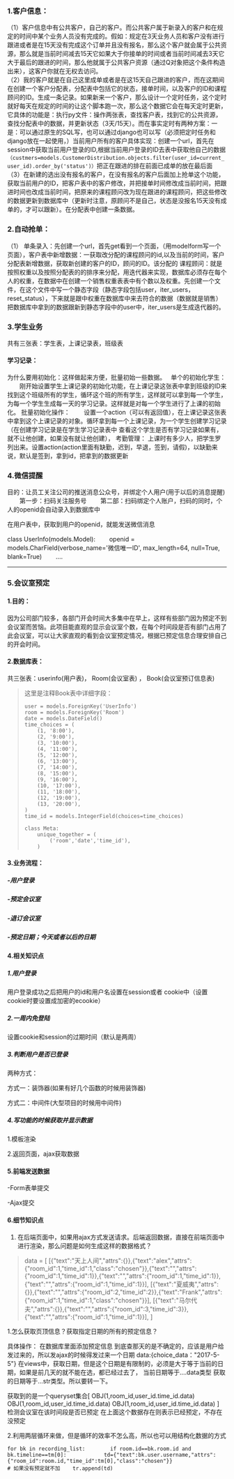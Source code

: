 ###  1.客户信息：   

（1）客户信息中有公共客户，自己的客户。而公共客户属于新录入的客户和在规定的时间中某个业务人员没有完成的。假如：规定在3天业务人员和客户没有进行跟进或者是在15天没有完成这个订单并且没有报名，那么这个客户就会属于公共资源，那么就是当前时间减去15天它如果大于你接单的时间或者当前时间减去3天它大于最后的跟进的时间，那么他就属于公共客户资源（通过Q对象把这个条件构造出来），这客户你就在无权去访问。    
（2）我的客户就是在自己这里成单或者是在这15天自己跟进的客户，而在这期间在创建一个客户分配表，分配表中包括它的状态，接单时间，以及客户的ID和课程顾问的ID。生成一条记录。如果新来一个客户，那么设计一个定时任务，这个定时就好每天在规定的时间的让这个脚本跑一次，那么这个数据它会在每天定时更新，它具体的功能是：执行py文件：操作两张表，查找客户表，找到它的公共资源，查找分配表中的数据，并更新状态（3天/15天）。而在事实定时有两种方案：一是：可以通过原生的SQL写，也可以通过django也可以写（必须把定时任务和django放在一起使用，）当前用户所有的客户具体实现：创建一个url，首先在session中获取当前用户登录的ID,根据当前用户登录的ID去表中获取他自己的数据   `（custmers=models.CustomerDistribution.objects.filter(user_id=current_user_id).order_by('status')）`把正在跟进的排在前面已成单的放在最后面  
（3）在新建的选出没有报名的客户，在没有报名的客户后面加上抢单这个功能，获取当前用户的ID，把客户表中的客户修改，并把接单时间修改成当前时间，把跟进时间也改成当前时间，把原来的课程顾问改为现在跟进的课程顾问，把这些修改的数据更新到数据库中（更新时注意，原顾问不是自己，状态是没报名15天没有成单的，才可以跟新）。在分配表中创建一条数据。  

### 2.自动抢单： 

（1） 单条录入：先创建一个url，首先get看到一个页面，（用modelform写一个页面），客户表中新增数据：一获取改分配的课程顾问的id,以及当前的时间，客户分配表新增数据，获取新创建的客户的ID，顾问的ID。该分配的 课程顾问：就是按照权重以及按照分配表的的排序来分配，用迭代器来实现，数据库必须存在每个人的权重，在数据中在创建一个销售权重表表中有个数以及权重。先创建一个文件，在这个文件中写一个静态字段（静态字段包括user，iter_users，reset_status），下来就是跟中权重在数据库中来去符合的数据（数据就是销售）把数据库中拿到的数据跟新到静态字段中的user中，iter_users是生成迭代器的。     

### 3.学生业务  

共有三张表：学生表，上课记录表，班级表  

#### 学习记录：  
为什么要用初始化：这样做起来方便，批量初始一些数据。  
单个的初始化学生：
　　刚开始设置学生上课记录的初始化功能，在上课记录这张表中拿到班级的ID来找到这个班级所有的学生，循环这个班的所有学生，这样就可以拿到每一个学生，为每一个学生生成每一天的学习记录。这样就是对每一个学生进行了上课的初始化。
批量初始化操作：
　　设置一个action（可以有返回值），在上课记录这张表中拿到这个上课记录的对象。循环拿到每一个上课记录，为一个学生创建学习记录（在创建学习记录是在学生学习记录表中
查看这个学生是否有学习记录如果有，就不让他创建，如果没有就让他创建），
考勤管理：
上课时有多少人，把学生罗列出来。设置action(action里面有缺勤，迟到，早退，签到，请假)，以缺勤来说，默认是签到，拿到id，把拿到的数据更新

 

### 4.微信提醒

目的：让员工关注公司的推送消息公众号，并绑定个人用户(用于以后的消息提醒)
　　第一步：扫码关注服务号
　　第二部：扫码绑定个人账户，扫码的同时，个人的openid会自动录入到数据库中

在用户表中，获取到用户的openid，就能发送微信消息

class UserInfo(models.Model):
　　openid = models.CharField(verbose_name='微信唯一ID', max_length=64, null=True, blank=True)
　　....







***

### 5.会议室预定  

#### 1.目的：

因为公司部门较多，各部门开会时间大多集中在早上，这样有些部门因为预定不到会议室而苦恼。此项目能直观的显示会议室个数，在每个时间段是否有部门占用了此会议室，可以让大家直观的看到会议室预定情况，根据已预定信息合理安排自己的开会时间。

#### 2.数据库表：

共三张表：userinfo(用户表)，  Room(会议室表) ，  Book(会议室预订信息表)

> 这里是注释Book表中详细字段： 
>
> ```
> user = models.ForeignKey('UserInfo')
> room = models.ForeignKey('Room')
> date = models.DateField()
> time_choices = (
>     (1, '8:00'),
>     (2, '9:00'),
>     (3, '10:00'),
>     (4, '11:00'),
>     (5, '12:00'),
>     (6, '13:00'),
>     (7, '14:00'),
>     (8, '15:00'),
>     (9, '16:00'),
>     (10, '17:00'),
>     (11, '18:00'),
>     (12, '19:00'),
>     (13, '20:00'),
> )
> time_id = models.IntegerField(choices=time_choices)
>
> class Meta:
>     unique_together = (
>         ('room','date','time_id'),
>     ) 
> ```



#### 3.业务流程： 

##### -用户登录

##### -预定会议室

##### -退订会议室

##### -预定日期；今天或者以后的日期  

#### 4.相关知识点

##### 1.用户登录

用户登录成功之后把用户的id和用户名设置在session或者 cookie中（设置cookie时要设置成加密的ecookie）

##### 2.一周内免登陆

设置cookie和session的过期时间（默认是两周）

##### 3.判断用户是否已登录  

两种方式：

方式一：装饰器(如果有好几个函数的时候用装饰器)

方式二：中间件(大型项目的时候用中间件)

#####  4.写功能的时候获取并显示数据

1.模板渲染

2.返回页面，ajax获取数据

#### 5.前端发送数据  

-Form表单提交

-Ajax提交

#### 6.细节知识点  

1. 在后端页面中，如果用ajax方式发送请求。后端返回数据，直接在前端页面中进行渲染，那么问题是如何生成这样的数据格式？

>
>
>data = [
>[{"text":"天上人间","attrs":{}},{"text":"alex","attrs":{"room_id":1,"time_id":1,"class":"chosen"}},{"text":"","attrs":{"room_id":1,"time_id":1}},{"text":"","attrs":{"room_id":1,"time_id":1}},{"text":"","attrs":{"room_id":1,"time_id":1}}],
>[{"text":"夏威夷","attrs":{}},{"text":"","attrs":{"room_id":2,"time_id":2}},{"text":"Frank","attrs":{"room_id":1,"time_id":1,"class":"chosen"}}],
>[{"text":"马尔代夫","attrs":{}},{"text":"","attrs":{"room_id":3,"time_id":3}},{"text":"","attrs":{"room_id":1,"time_id":1}}],
>]
>
>

1.怎么获取页顶信息？获取指定日期的所有的预定信息？

具体操作：
在数据库里面添加预定信息
到底查那天的是不确定的，应该是用户给发过来的，所以发ajax的时候得发过来一个日期
data:{choice_data："2017-5-5"}
在views中，获取日期，但是这个日期是有限制的，必须是大于等于当前的日期，如果是前几天的就不能在选，都已经过去了，
当前日期等于....data类型
获取的日期等于...str类型。所以要转一下。

获取到的是一个queryset集合[
OBJ(1,room_id,user_id.time_id.data)
OBJ(1,room_id,user_id.time_id.data)
OBJ(1,room_id,user_id.time_id.data)
]
检测会议室在该时间段是否已预定
在上面这个数据存在则表示已经预定，不存在没预定

2.利用两层循环来做，但是循环的效率不怎么高，所以也可以用结构化数据的方式

`for bk in recording_list:        if room.id==bk.room.id and bk.timeline==tm[0]:            td={"text":bk.user.username,"attrs":{"room_id":room.id,"time_id":tm[0],"class":"chosen"}}                    # 如果没有预定就不加    tr.append(td)`

​	









